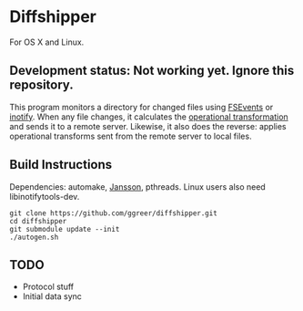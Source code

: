# Diffshipper

For OS X and Linux.

## Development status: Not working yet. Ignore this repository.

This program monitors a directory for changed files using [FSEvents](http://en.wikipedia.org/wiki/FSEvents) or [inotify](http://en.wikipedia.org/wiki/Inotify). When any file changes, it calculates the [operational transformation](http://en.wikipedia.org/wiki/Operational_transformation) and sends it to a remote server. Likewise, it also does the reverse: applies operational transforms sent from the remote server to local files.

## Build Instructions

Dependencies: automake, [Jansson](http://www.digip.org/jansson/), pthreads. Linux users also need libinotifytools-dev.

    git clone https://github.com/ggreer/diffshipper.git
    cd diffshipper
    git submodule update --init
    ./autogen.sh

## TODO

* Protocol stuff
* Initial data sync
